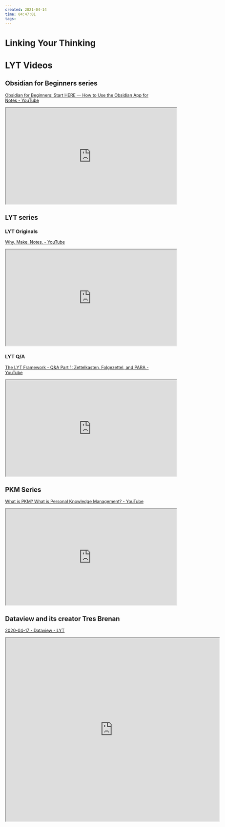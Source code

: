 ```yaml
---
created: 2021-04-14
time: 04:47:01
tags:
---
```


# Linking Your Thinking


# LYT Videos
## Obsidian for Beginners series
[Obsidian for Beginners: Start HERE — How to Use the Obsidian App for Notes - YouTube](https://www.youtube.com/watch?v=QgbLb6QCK88&list=PL3NaIVgSlAVLHty1-NuvPa9V0b0UwbzBd&index=1)
<iframe width="560" height="315" src="https://www.youtube.com/embed/videoseries?list=PL3NaIVgSlAVLHty1-NuvPa9V0b0UwbzBd"  allow="autoplay; encrypted-media" allowfullscreen></iframe>

## LYT series

### LYT Originals
[Why. Make. Notes. - YouTube](https://www.youtube.com/watch?v=-0tYwMeCJjo&list=PL3NaIVgSlAVKWUrFOkDW7AEjXaiPQu_IM)
<iframe width="560" height="315" src="https://www.youtube.com/embed/videoseries?list=PL3NaIVgSlAVKWUrFOkDW7AEjXaiPQu_IM"  allow="autoplay; encrypted-media" allowfullscreen></iframe>

### LYT Q/A
[The LYT Framework - Q&A Part 1: Zettelkasten, Folgezettel, and PARA - YouTube](https://www.youtube.com/watch?v=p8S06HUpF9M&list=PL3NaIVgSlAVIPg_6Ed1p887CBXMi-Kn2X&index=1&t=36s)
<iframe width="560" height="315" src="https://www.youtube.com/embed/videoseries?list=PL3NaIVgSlAVIPg_6Ed1p887CBXMi-Kn2X"  allow="autoplay; encrypted-media" allowfullscreen></iframe>

## PKM Series
[What is PKM? What is Personal Knowledge Management? - YouTube](https://www.youtube.com/watch?v=Q2WBHyqRsxA&list=PL3NaIVgSlAVJKJf37XqEhUduqTBQ2e-sl&index=1)	
<iframe width="560" height="315" src="https://www.youtube.com/embed/videoseries?list=PL3NaIVgSlAVJKJf37XqEhUduqTBQ2e-sl"  allow="autoplay; encrypted-media" allowfullscreen></iframe>

## Dataview and its creator Tres Brenan
[2020-04-17 - Dataview - LYT](https://publish.obsidian.md/lyt-kit/Timestamps/2020-04-17+-+Dataview)
<iframe width="700" height="600" src="https://publish.obsidian.md/lyt-kit/Timestamps/2020-04-17+-+Dataview" ></iframe>